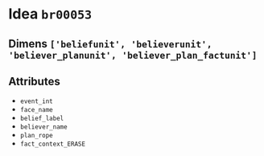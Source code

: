 # Idea `br00053`

## Dimens `['beliefunit', 'believerunit', 'believer_planunit', 'believer_plan_factunit']`

## Attributes
- `event_int`
- `face_name`
- `belief_label`
- `believer_name`
- `plan_rope`
- `fact_context_ERASE`
